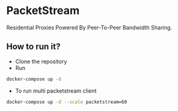 # PacketStream

Residential Proxies Powered By Peer-To-Peer Bandwidth Sharing.

## How to run it?

- Clone the repository
- Run

```bash
docker-compose up -d
```

- To run multi packetstream client

```bash
docker-compose up -d --scale packetstream=60
```
